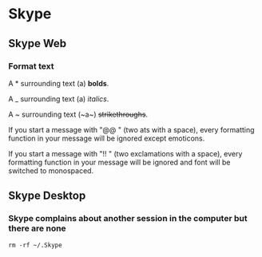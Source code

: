 # Skype
## Skype Web

### Format text

A * surrounding text (a) **bolds**.

A _ surrounding text (a) _italics_.

A ~ surrounding text (~a~) <strike>~~strikethroughs~~</strike>.

If you start a message with "@@ " (two ats with a space), every formatting function in your message will be ignored except emoticons.

If you start a message with "!! " (two exclamations with a space), every formatting function in your message will be ignored and font will be switched to monospaced.

## Skype Desktop
### Skype complains about another session in the computer but there are none
```
rm -rf ~/.Skype
```
